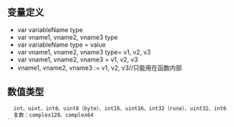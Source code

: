## 变量定义
  + var variableName type
  + var vname1, vname2, vname3 type
  + var variableName type = value
  + var vname1, vname2, vname3 type= v1, v2, v3
  + var vname1, vname2, vname3 = v1, v2, v3
  + vname1, vname2, vname3 := v1, v2, v3//只能用在函数内部

## 数值类型
``````Go
  int、uint、int8、uint8（byte）、int16、uint16、int32（rune）、uint32、int64、uint64、float32、float64
  复数：complex128、complex64
```
